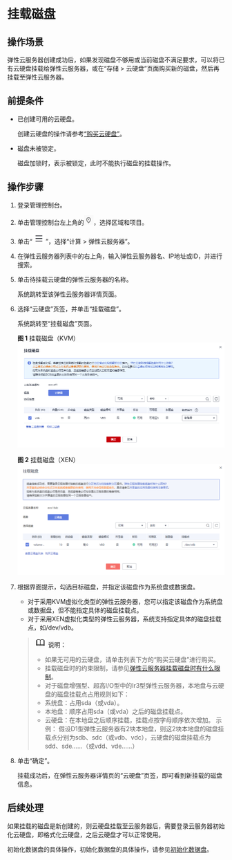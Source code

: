 # 挂载磁盘<a name="ZH-CN_TOPIC_0096293655"></a>

## 操作场景<a name="section159718590193"></a>

弹性云服务器创建成功后，如果发现磁盘不够用或当前磁盘不满足要求，可以将已有云硬盘挂载给弹性云服务器，或在“存储 \> 云硬盘”页面购买新的磁盘，然后再挂载至弹性云服务器。

## 前提条件<a name="section3374323231"></a>

-   已创建可用的云硬盘。

    创建云硬盘的操作请参考[“购买云硬盘”](https://support.huaweicloud.com/qs-evs/zh-cn_topic_0021738346.html)。

-   磁盘未被锁定。

    磁盘加锁时，表示被锁定，此时不能执行磁盘的挂载操作。


## 操作步骤<a name="section188614152411"></a>

1.  登录管理控制台。
2.  单击管理控制台左上角的![](figures/icon-region.png)，选择区域和项目。
3.  单击“![](figures/service-list.jpg)”，选择“计算 \> 弹性云服务器”。
4.  在弹性云服务器列表中的右上角，输入弹性云服务器名、IP地址或ID，并进行搜索。
5.  单击待挂载云硬盘的弹性云服务器的名称。

    系统跳转至该弹性云服务器详情页面。

6.  选择“云硬盘”页签，并单击“挂载磁盘”。

    系统跳转至“挂载磁盘”页面。

    **图 1**  挂载磁盘（KVM）<a name="fig638016043219"></a>  
    ![](figures/挂载磁盘（KVM）.png "挂载磁盘（KVM）")

    **图 2**  挂载磁盘（XEN）<a name="fig01787112254"></a>  
    ![](figures/挂载磁盘（XEN）.png "挂载磁盘（XEN）")

7.  根据界面提示，勾选目标磁盘，并指定该磁盘作为系统盘或数据盘。

    -   对于采用KVM虚拟化类型的弹性云服务器，您可以指定该磁盘作为系统盘或数据盘，但不能指定具体的磁盘挂载点。
    -   对于采用XEN虚拟化类型的弹性云服务器，系统支持指定具体的磁盘挂载点，如/dev/vdb。

    >![](public_sys-resources/icon-note.gif) **说明：** 
    >-   如果无可用的云硬盘，请单击列表下方的“购买云硬盘”进行购买。
    >-   挂载磁盘时的约束限制，请参见[弹性云服务器挂载磁盘时有什么限制](https://support.huaweicloud.com/ecs_faq/zh-cn_topic_0040863659.html)。
    >-   对于磁盘增强型、超高I/O型中的Ir3型弹性云服务器，本地盘与云硬盘的磁盘挂载点占用规则如下：
    >    -   系统盘：占用sda（或vda）。
    >    -   本地盘：顺序占用sda（或vda）之后的磁盘挂载点。
    >    -   云硬盘：在本地盘之后顺序挂载，挂载点按字母顺序依次增加。
    >    示例：
    >    假设D1型弹性云服务器有2块本地盘，则这2块本地盘的磁盘挂载点分别为sdb、sdc（或vdb、vdc），云硬盘的磁盘挂载点为sdd、sde......（或vdd、vde......）

8.  单击“确定”。

    挂载成功后，在弹性云服务器详情页的“云硬盘”页签，即可看到新挂载的磁盘信息。


## 后续处理<a name="section76311616163518"></a>

如果挂载的磁盘是新创建的，则云硬盘挂载至云服务器后，需要登录云服务器初始化云硬盘，即格式化云硬盘，之后云硬盘才可以正常使用。

初始化数据盘的具体操作，初始化数据盘的具体操作，请参见[初始化数据盘](https://support.huaweicloud.com/qs-evs/evs_01_0038.html)。


